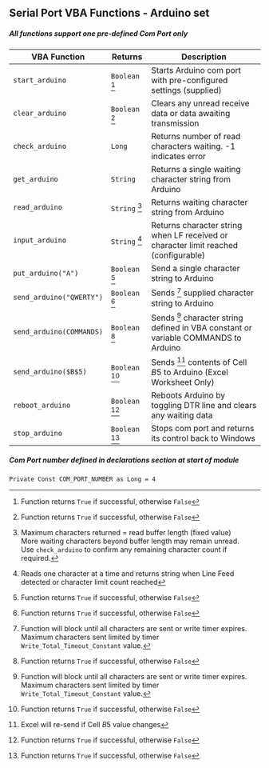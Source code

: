 ## Serial Port VBA Functions - Arduino set

##### All functions support one pre-defined Com Port only

| VBA Function                   |    Returns     | Description                                                                           |
| -------------------------------|----------------|---------------------------------------------------------------------------------------|
| `start_arduino`                | `Boolean` [^1] | Starts Arduino com port with pre-configured settings (supplied)                       |
| `clear_arduino`                | `Boolean` [^1] | Clears any unread receive data or data awaiting transmission                          |
| `check_arduino`                | `Long`         | Returns number of read characters waiting. -1 indicates error                         |
| `get_arduino`                  | `String`       | Returns a single waiting character string from Arduino                                |
| `read_arduino`                 | `String`  [^3] | Returns waiting character string from Arduino                                         |
| `input_arduino`                | `String`  [^5] | Returns character string when LF received or character limit reached (configurable)   |
| `put_arduino("A")`             | `Boolean` [^1] | Send a single character string to Arduino                                             |
| `send_arduino("QWERTY")`       | `Boolean` [^1] | Sends [^2] supplied character string to Arduino                                       |
| `send_arduino(COMMANDS)`       | `Boolean` [^1] | Sends [^2] character string defined in VBA constant or variable COMMANDS to Arduino   |
| `send_arduino($B$5)`           | `Boolean` [^1] | Sends [^4] contents of Cell $B$5 to Arduino (Excel Worksheet Only)                    |
| `reboot_arduino`               | `Boolean` [^1] | Reboots Arduino by toggling DTR line and clears any waiting data                      |
| `stop_arduino`                 | `Boolean` [^1] | Stops com port and returns its control back to Windows                                |

##### Com Port number defined in declarations section at start of module   
`Private Const COM_PORT_NUMBER as Long = 4`    

[^1]: Function returns `True` if successful, otherwise `False`  

[^2]: Function will block until all characters are sent or write timer expires.  
      Maximum characters sent limited by timer `Write_Total_Timeout_Constant` value.   
      
[^3]: Maximum characters returned = read buffer length (fixed value)    
      More waiting characters beyond buffer length may remain unread.   
      Use `check_arduino` to confirm any remaining character count if required.   
      
[^4]: Excel will re-send if Cell $B$5 value changes

[^5]: Reads one character at a time and returns string when Line Feed detected or character limit count reached
      
[^6]: Port settings if supplied should have the same structure as the equivalent command-line Mode arguments for a COM Port

